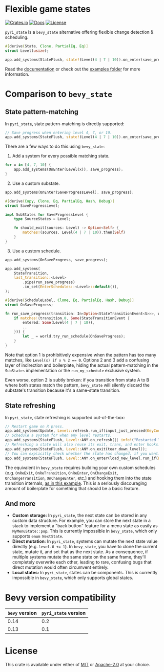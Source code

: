 # Flexible game states

[![Crates.io](https://img.shields.io/crates/v/pyri_state.svg)](https://crates.io/crates/pyri_state)
[![Docs](https://docs.rs/pyri_state/badge.svg)](https://docs.rs/pyri_state/latest/pyri_state/)
[![License](https://img.shields.io/badge/license-MIT%2FApache-blue.svg)](https://github.com/benfrankel/pyri_state)

`pyri_state` is a `bevy_state` alternative offering flexible change detection & scheduling.

```rust
#[derive(State, Clone, PartialEq, Eq)]
struct Level(usize);

app.add_systems(StateFlush, state!(Level(4 | 7 | 10)).on_enter(save_progress));
```

Read the [documentation](https://docs.rs/pyri_state/latest/pyri_state) or check out the [examples folder](/examples/) for more information.

# Comparison to `bevy_state`

## State pattern-matching

In `pyri_state`, state pattern-matching is directly supported:

```rust
// Save progress when entering level 4, 7, or 10.
app.add_systems(StateFlush, state!(Level(4 | 7 | 10)).on_enter(save_progress));
```

There are a few ways to do this using `bevy_state`:

1. Add a system for every possible matching state.

```rust
for x in [4, 7, 10] {
    app.add_systems(OnEnter(Level(x)), save_progress);
}
```

2. Use a custom substate.

```rust
app.add_systems(OnEnter(SaveProgressLevel), save_progress);

#[derive(Copy, Clone, Eq, PartialEq, Hash, Debug)]
struct SaveProgressLevel;

impl SubStates for SaveProgressLevel {
    type SourceStates = Level;

    fn should_exit(sources: Level) -> Option<Self> {
        matches!(sources, Level(4 | 7 | 10)).then(Self)
    }
}
```

3. Use a custom schedule.

```rust
app.add_systems(OnSaveProgress, save_progress);

app.add_systems(
    StateTransition,
    last_transition::<Level>
        .pipe(run_save_progress)
        .in_set(EnterSchedules::<Level>::default()),
);

#[derive(ScheduleLabel, Clone, Eq, PartialEq, Hash, Debug)]
struct OnSaveProgress;

fn run_save_progress(transition: In<Option<StateTransitionEvent<S>>>, world: &mut World) {
    if matches!(transition.0, Some(StateTransitionEvent {
        entered: Some(Level(4 | 7 | 10)),
        ..
    })) {
        let _ = world.try_run_schedule(OnSaveProgress);
    }
}
```

Note that option 1 is prohibitively expensive when the pattern has too many matches, like `Level(x) if x % 2 == 0`.
Options 2 and 3 add a confusing layer of indirection and boilerplate, hiding the actual pattern-matching in
the `SubStates` implementation or the `run_my_schedule` exclusive system.

Even worse, option 2 is subtly broken: if you transition from state A to B where both states match the pattern,
`bevy_state` will silently discard the substate's transition because it's a same-state transition.

## State refreshing

In `pyri_state`, state refreshing is supported out-of-the-box:

```rust
// Restart game on R press.
app.add_systems(Update, Level::refresh.run_if(input_just_pressed(KeyCode::R)));
// Schedule a system for when any level restarts.
app.add_systems(StateFlush, Level::ANY.on_refresh(|| info!("Restarted level")));
// Refreshing a state will also reuse its exit, trans, and enter hooks.
app.add_systems(StateFlush, Level::ANY.on_exit(tear_down_level));
// You can explicitly check whether the state has changed, if you want.
app.add_systems(StateFlush, Level::ANY.on_enter(load_new_level.run_if(Level::will_change)));
```

The equivalent in `bevy_state` requires building your own custom schedules
(e.g. `OnReExit`, `OnReTransition`, `OnReEnter`, `OnChangeExit`, `OnChangeTransition`, `OnChangeEnter`, etc.)
and hooking them into the state transition internals,
[as in this example](https://github.com/bevyengine/bevy/blob/main/examples/state/custom_transitions.rs).
This is a seriously discouraging amount of boilerplate for something that should be a basic feature.

## And more

- **Custom storage:** In `pyri_state`, the next state can be stored in any custom data structure.
  For example, you can store the next state in a stack to implement a "back button" feature for a menu
  state as easily as `MyMenuState::pop`.
  This is currently impossible in `bevy_state`, which only supports `enum NextState`.
- **Direct mutation:** In `pyri_state`, systems can mutate the next state value directly (e.g. `level.0 += 1`).
  In `bevy_state`, you have to clone the current state, mutate it, and set that as the next state.
  As a consequence, if multiple systems mutate the same state on the same frame, they'll completely overwrite each other,
  leading to rare, confusing bugs that direct mutation would often circumvent entirely.
- **Local states:** In `pyri_state`, states can be components.
  This is currently impossible in `bevy_state`, which only supports global states.

# Bevy version compatibility

| `bevy` version | `pyri_state` version |
| -------------- | -------------------- |
| 0.14           | 0.2                  |
| 0.13           | 0.1                  |

# License

This crate is available under either of [MIT](LICENSE-MIT) or [Apache-2.0](LICENSE-Apache-2.0) at your choice.
